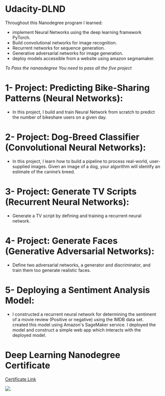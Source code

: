 # Udacity-DLND

Throughout this Nanodegree program I learned:

  - implement Neural Networks using the deep learning framework PyTorch.
  - Build convolutional networks for image recognition.
  - Recurrent networks for sequence generation.
  - Generative adversarial networks for image generation.
  - deploy models accessible from a website using amazon segmamaker.
  
 *To Pass the nanaodegree You need to pass all the five project*
 
 
 
# 1- Project: Predicting Bike-Sharing Patterns (Neural Networks):

 - In this project, I build and train  Neural Network from scratch to predict the number of bikeshare users on a given day.
  
# 2- Project: Dog-Breed Classifier (Convolutional Neural Networks):

  - In this project, I learn how to build a pipeline to process real-world, user-supplied images. Given an image of a dog, your algorithm will identify an estimate of the canine’s breed.
  
# 3- Project: Generate TV Scripts (Recurrent Neural Networks):

  - Generate a TV script by defining and training a recurrent neural network.

# 4- Project: Generate Faces (Generative Adversarial Networks):

   - Define two adversarial networks, a generator and discriminator, and train them too generate realistic faces.
   
# 5- Deploying a Sentiment Analysis Model:

   - I constructed a recurrent neural network for determining the sentiment of a movie review (Positive or negative) using the IMDB data set. created this model
   using Amazon's SageMaker service.
I deployed the model and construct a simple web app which interacts with the deployed model.









# Deep Learning Nanodegree Certificate 

[Certificate Link](https://graduation.udacity.com/confirm/KAYUQKF4)



![.](../main/CerDPND.png)


